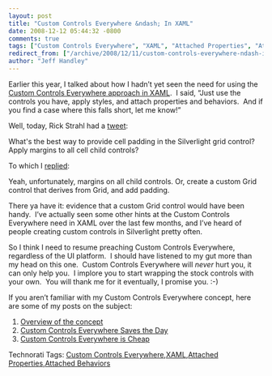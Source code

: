 ```yaml
---
layout: post
title: "Custom Controls Everywhere &ndash; In XAML"
date: 2008-12-12 05:44:32 -0800
comments: true
tags: ["Custom Controls Everywhere", "XAML", "Attached Properties", "Attached Behaviors"]
redirect_from: ["/archive/2008/12/11/custom-controls-everywhere-ndash-in-xaml.aspx/"]
author: "Jeff Handley"
---
```

<!-- more -->
<p>Earlier this year, I talked about how I hadn’t yet seen the need for using the <a href="http://blog.jeffhandley.com/archive/2008/07/07/custom-controls-everywhere-ndash-maybe-not-in-xaml.aspx" target="_blank">Custom Controls Everywhere approach in XAML</a>.  I said, “Just use the controls you have, apply styles, and attach properties and behaviors.  And if you find a case where this falls short, let me know!”</p>  <p>Well, today, Rick Strahl had a <a href="http://twitter.com/RickStrahl/status/1052250934" target="_blank">tweet</a>:</p>  <p>What's the best way to provide cell padding in the Silverlight grid control? Apply margins to all cell child controls?</p>  <p>To which I <a href="http://twitter.com/jeffhandley/status/1052554978" target="_blank">replied</a>:</p>  <p>Yeah, unfortunately, margins on all child controls. Or, create a custom Grid control that derives from Grid, and add padding.</p>  <p>There ya have it: evidence that a custom Grid control would have been handy.  I’ve actually seen some other hints at the Custom Controls Everywhere need in XAML over the last few months, and I’ve heard of people creating custom controls in Silverlight pretty often.</p>  <p>So I think I need to resume preaching Custom Controls Everywhere, regardless of the UI platform.  I should have listened to my gut more than my head on this one.  Custom Controls Everywhere will <em>never</em> hurt you, it can only help you.  I implore you to start wrapping the stock controls with your own.  You will thank me for it eventually, I promise you. :-)</p>  <p>If you aren’t familiar with my Custom Controls Everywhere concept, here are some of my posts on the subject:</p>  <ol>   <li><a href="http://jeffhandley.blogspot.com/2005/04/choose-your-own-adventure.html" target="_blank">Overview of the concept</a></li>  <li><a href="http://blog.jeffhandley.com/archive/2008/03/13/custom-controls-everywhere-saves-the-day.aspx" target="_blank">Custom Controls Everywhere Saves the Day</a></li>  <li><a href="http://blog.jeffhandley.com/archive/2008/09/07/custom-controls-everywhere-is-cheap.aspx" target="_blank">Custom Controls Everywhere is Cheap</a></li> </ol>  <div class="wlWriterEditableSmartContent" id="scid:0767317B-992E-4b12-91E0-4F059A8CECA8:940b19d3-3d93-49f9-bdc8-135849468b1b" style="padding-right: 0px; display: inline; padding-left: 0px; float: none; padding-bottom: 0px; margin: 0px; padding-top: 0px">Technorati Tags: <a href="http://technorati.com/tags/Custom+Controls+Everywhere" rel="tag">Custom Controls Everywhere</a>,<a href="http://technorati.com/tags/XAML" rel="tag">XAML</a>,<a href="http://technorati.com/tags/Attached+Properties" rel="tag">Attached Properties</a>,<a href="http://technorati.com/tags/Attached+Behaviors" rel="tag">Attached Behaviors</a></div>

